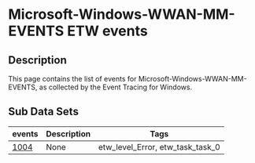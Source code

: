 # Microsoft-Windows-WWAN-MM-EVENTS ETW events

## Description
This page contains the list of events for Microsoft-Windows-WWAN-MM-EVENTS, as collected by the Event Tracing for Windows.

## Sub Data Sets
|events|Description|Tags|
|---|---|---|
|[1004](events/event-1004.md)|None|etw_level_Error, etw_task_task_0|
